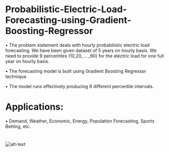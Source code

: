 # Probabilistic-Electric-Load-Forecasting-using-Gradient-Boosting-Regressor

• The problem statement deals with hourly probabilistic electric load forecasting. We have been given dataset of 5 years on hourly basis. We need to provide 9 percentiles (10,20,…..,90) for the electric load for one full year on hourly basis.

• The forecasting model is built using Gradient Boosting Regressor technique.

• The model runs effectively producing 9 different percentile intervals.

# Applications: 
• Demand, Weather, Economic, Energy, Population Forecasting, Sports Betting, etc.

# 
![alt-text](img/probabilistic-forecasting-graph.png)
